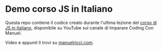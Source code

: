 # Demo corso JS in Italiano

Questa repo contiene il codice creato durante l'ultima lezione del [corso di JS
in italiano](https://www.youtube.com/playlist?list=PL6PilnEO6HWa-G6DfaXm0mm-J1HDaJ2fA), disponibile su YouTube sul canale di Imparare Coding Con Manuel.

Video e appunti li trovi su [manuelricci.com](https://www.manuelricci.com/corsi-gratuiti-programmazione/corso-javascript-online).

